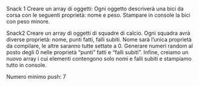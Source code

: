 Snack 1 Creare un array di oggetti: Ogni oggetto descriverà una bici da corsa con le seguenti proprietà: nome e peso. Stampare in console la bici con peso minore.

Snack2 Creare un array di oggetti di squadre di calcio. Ogni squadra avrà diverse proprietà: nome, punti fatti, falli subiti. Nome sarà l’unica proprietà da compilare, le altre saranno tutte settate a 0. Generare numeri random al posto degli 0 nelle proprietà “punti” fatti e “falli subiti”. Infine, creiamo un nuovo array i cui elementi contengono solo nomi e falli subiti e stampiamo tutto in console.

Numero minimo push: 7